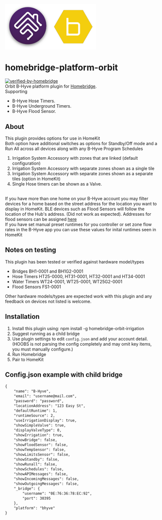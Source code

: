 <p align="left">
 <img width="300" src="logo/homebridge-bhyve.png" />
</p>

# homebridge-platform-orbit
[![verified-by-homebridge](https://badgen.net/badge/homebridge/verified/purple)](https://github.com/homebridge/homebridge/wiki/Verified-Plugins)
<br>Orbit B-Hyve platform plugin for [Homebridge](https://github.com/nfarina/homebridge).
<br>Supporting
- B-Hyve Hose Timers.
- B-Hyve Underground Timers.
- B-Hyve Flood Sensor.

## About

This plugin provides options for use in HomeKit<br>Both option have additional switches as options for Standby/Off mode and a Run All across all devices along with any B-Hyve Program Schedules
1.	Irrigation System Accessory with zones that are linked (default configuration)
2.	Irrigation System Accessory with separate zones shown as a single tile
3.	Irrigation System Accessory with separate zones shown as a separate tiles (option in HomeKit)
4. Single Hose timers can be shown as a Valve.

<br> If you have more than one home on your B-Hyve account you may filter devices for a home based on the street address for the location you want to display in HomeKit. BLE devices such as Flood Sensors will follow the location of the Hub's address. (Did not work as expected). Addresses for flood sensors can be assigned [here](https://techsupport.orbitbhyve.com)
<br> If you have set manual preset runtimes for you controller or set zone flow rates in the B-Hyve app you can use these values for inital runtimes seen in HomeKit

## Notes on testing

This plugin has been tested or verified against hardware model/types
- Bridges BH1-0001 and BH1G2-0001
- Hose Timers HT25-0000, HT31-0001, HT32-0001 and HT34-0001
- Water Timers WT24-0001, WT25-0001, WT25G2-0001
- Flood Sensors FS1-0001

Other hardware models/types are expected work with this plugin and any feedback on devices not listed is welcome.

## Installation
1. Install this plugin using: npm install -g homebridge-orbit-irrigation
2. Suggest running as a child bridge
3. Use plugin settings to edit ``config.json`` and add your account detail. (HOOBS is not parsing the config completely and may omit key items, you must manually configure.)
4. Run Homebridge
5. Pair to HomeKit

## Config.json example with child bridge
```
{
	"name": "B-Hyve",
	"email": "username@mail.com",
	"password": "password",
	"locationAddress": "123 Easy St",
    "defaultRuntime": 1,
    "runtimeSource": 2,
    "useIrrigationDisplay": true,
    "showSimpleValve": true,
    "displayValveType": 0,
    "showIrrigation": true,
    "showBridge": false,
    "showFloodSensor": false,
    "showTempSensor": false,
    "showLimitsSensor": false,
    "showStandby": false,
    "showRunall": false,
    "showSchedules": false,
    "showAPIMessages": false,
    "showIncomingMessages": false,
    "showOutgoingMessages": false,
	"_bridge": {
		"username": "0E:76:36:78:EC:92",
		"port": 30395
	},
	"platform": "bhyve"
}
```